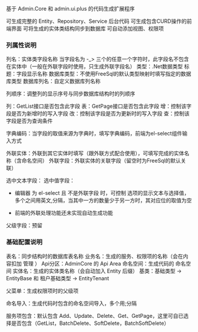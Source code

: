 ﻿
基于 Admin.Core 和 admin.ui.plus 的代码生成扩展程序

可生成完整的 Entity、Repository、Service 后台代码
可生成包含CURD操作的前端界面
可将生成的实体类结构同步到数据库
可自动添加视图、权限项

### 列属性说明
列名：实体类字段名称  当字段名为 -_> 三个的任意一个字符时，此字段名不包含在实体中（一般在外联字段时使用，只生成外联字段名）
类型：.Net数据类型
标题：字段显示名称
数据库类型：不使用FreeSql的默认类型映射时填写指定的数据库类型
数据库列名：自定义数据库列名称

列顺序：调整列的显示序号与同步数据库结构时的列顺序

列：GetList接口是否包含此字段
表：GetPage接口是否包含此字段
增：控制该字段是否为新增时的写入字段
改：控制该字段是否为更新时的写入字段
查：控制该字段是否为查询条件

字典编码：当字段的取值来源为字典时，填写字典编码，前端为el-select组件输入方式

外联实体：外联到其它实体时填写（跟外联方式配合使用），可填写完成的实体名称（含命名空间）
外联字段：外联实体的关联字段（留空时为FreeSql的默认关联）

选中文本字段：
选中值字段：

- 编辑器 为 el-select 且  不是外联字段 时，可控制 选项的显示文本与选择值，多个之间用英文,分隔，当其中一方的数量少于另一方时，其对应位的取值为空

- 前端的外联处理功能还未实现自动生成功能

父级字段：预留

### 基础配置说明

表名：同步结构时的数据库表名称
业务名：生成的服务、权限项的名称（会在内容扣加 管理 ）
Api分区：AdminCore 的 Api Area
命名空间：生成代码的 命名空间
实体名：生成的实体类名称（会自动加入 Entity 后缀）
基类：基础类型 -> EntityBase 和 租户基础类型 -> EntityTenant

父菜单：生成权限项时的父级项

命名导入：生成代码时包含的命名空间导入，多个用;分隔

服务项包含：默认包含 Add、Update、Delete、Get、GetPage，这里可自已选择是否包含（GetList，BatchDelete、SoftDelete，BatchSoftDelete）
